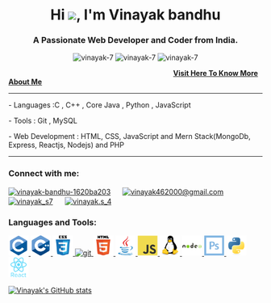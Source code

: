 <h1 align="center">Hi <img src="https://github.com/TheDudeThatCode/TheDudeThatCode/blob/master/Assets/Hi.gif" width="40px">, I'm Vinayak bandhu</h1>
<h3 align="center">A Passionate Web Developer and Coder from India.</h3>

<p align="center"> <img src="https://komarev.com/ghpvc/?username=vinayak-7&label=Profile%20views&color=0e75b6&style=flat" alt="vinayak-7" />&nbsp;<img src="https://img.shields.io/badge/CODING-%3A%3A%20love-red" alt="vinayak-7" />&nbsp;<img src="https://camo.githubusercontent.com/7d880f217d558a5183c9af2332c2517b00a6c4ff0b29297bd6881dd5bf867887/68747470733a2f2f696d672e736869656c64732e696f2f62616467652f726174696e672d2545322539382538352545322539382538352545322539382538352545322539382538352545322539382538362d627269676874677265656e" alt="vinayak-7" /> </p>

&nbsp;&nbsp;&nbsp;&nbsp;&nbsp;&nbsp;&nbsp;&nbsp;&nbsp;&nbsp;&nbsp;&nbsp;&nbsp;&nbsp;&nbsp;&nbsp;&nbsp;&nbsp;&nbsp;&nbsp;&nbsp;&nbsp;&nbsp;&nbsp;&nbsp;&nbsp;&nbsp;&nbsp;&nbsp;&nbsp;&nbsp;&nbsp;&nbsp;&nbsp;&nbsp;&nbsp;&nbsp;&nbsp;&nbsp;&nbsp;&nbsp;&nbsp;&nbsp;&nbsp;&nbsp;&nbsp;&nbsp;&nbsp;&nbsp;&nbsp;&nbsp;&nbsp;&nbsp;&nbsp;&nbsp;&nbsp;&nbsp;&nbsp;&nbsp;&nbsp;&nbsp;&nbsp;&nbsp;&nbsp;&nbsp;&nbsp;&nbsp;&nbsp;&nbsp;&nbsp;&nbsp;&nbsp;&nbsp;&nbsp;&nbsp;&nbsp;&nbsp;&nbsp;&nbsp;&nbsp;&nbsp;&nbsp; **[Visit Here To Know More About Me](https://vinayak-7.github.io/portfolio/)**

<hr>
<div>
<p>- Languages :C , C++ , Core Java , Python , JavaScript</p>
  <p>- Tools : Git , MySQL</p>
  <p>- Web Development : HTML, CSS, JavaScript and Mern Stack(MongoDb, Express, Reactjs, Nodejs) and PHP
</p>

</div>
<hr>
<h3 align="left">Connect with me:</h3>
<p align="left">
<a href="https://www.linkedin.com/in/vinayak-bandhu-1620ba203/" target="_blank"><img align="center" src="https://cdn.jsdelivr.net/npm/simple-icons@3.0.1/icons/linkedin.svg" alt="vinayak-bandhu-1620ba203" height="30" width="40" /></a>&nbsp;&nbsp;&nbsp;&nbsp;&nbsp;
<a href="https://www.facebook.com/profile.php?id=100048984101200" target="_blank"><img align="center" src="https://cdn.jsdelivr.net/npm/simple-icons@3.0.1/icons/facebook.svg" alt="vinayak462000@gmail.com" height="30" width="40" /></a>&nbsp;&nbsp;&nbsp;&nbsp;&nbsp;
<a href="https://twitter.com/vinayak_s7" target="_blank"><img align="center" src="https://cdn.jsdelivr.net/npm/simple-icons@3.0.1/icons/twitter.svg" alt="vinayak_s7" height="30" width="40" /></a>&nbsp;&nbsp;&nbsp;&nbsp;&nbsp;
<a href="https://www.instagram.com/vinayak.s_4/" target="_blank"><img align="center" src="https://cdn.jsdelivr.net/npm/simple-icons@3.0.1/icons/instagram.svg" alt="vinayak.s_4" height="30" width="40" /></a>&nbsp;&nbsp;&nbsp;&nbsp;&nbsp;
</p>

<h3 align="left">Languages and Tools:</h3>
<p align="left"> <a href="https://www.cprogramming.com/" target="_blank"> <img src="https://raw.githubusercontent.com/devicons/devicon/master/icons/c/c-original.svg" alt="c" width="40" height="40"/> </a> <a href="https://www.w3schools.com/cpp/" target="_blank"> <img src="https://raw.githubusercontent.com/devicons/devicon/master/icons/cplusplus/cplusplus-original.svg" alt="cplusplus" width="40" height="40"/> </a> <a href="https://www.w3schools.com/css/" target="_blank"> <img src="https://raw.githubusercontent.com/devicons/devicon/master/icons/css3/css3-original-wordmark.svg" alt="css3" width="40" height="40"/> </a> <a href="https://git-scm.com/" target="_blank"> <img src="https://www.vectorlogo.zone/logos/git-scm/git-scm-icon.svg" alt="git" width="40" height="40"/> </a> <a href="https://www.w3.org/html/" target="_blank"> <img src="https://raw.githubusercontent.com/devicons/devicon/master/icons/html5/html5-original-wordmark.svg" alt="html5" width="40" height="40"/> </a> <a href="https://www.java.com" target="_blank"> <img src="https://raw.githubusercontent.com/devicons/devicon/master/icons/java/java-original.svg" alt="java" width="40" height="40"/> </a> <a href="https://developer.mozilla.org/en-US/docs/Web/JavaScript" target="_blank"> <img src="https://raw.githubusercontent.com/devicons/devicon/master/icons/javascript/javascript-original.svg" alt="javascript" width="40" height="40"/> </a> <a href="https://www.linux.org/" target="_blank"> <img src="https://raw.githubusercontent.com/devicons/devicon/master/icons/linux/linux-original.svg" alt="linux" width="40" height="40"/> </a> <a href="https://nodejs.org" target="_blank"> <img src="https://raw.githubusercontent.com/devicons/devicon/master/icons/nodejs/nodejs-original-wordmark.svg" alt="nodejs" width="40" height="40"/> </a> <a href="https://www.photoshop.com/en" target="_blank"> <img src="https://raw.githubusercontent.com/devicons/devicon/master/icons/photoshop/photoshop-line.svg" alt="photoshop" width="40" height="40"/> </a> <a href="https://www.python.org" target="_blank"> <img src="https://raw.githubusercontent.com/devicons/devicon/master/icons/python/python-original.svg" alt="python" width="40" height="40"/> </a> <a href="https://reactjs.org/" target="_blank"> <img src="https://raw.githubusercontent.com/devicons/devicon/master/icons/react/react-original-wordmark.svg" alt="react" width="40" height="40"/> </a> </p>

[![Vinayak's GitHub stats](https://github-readme-stats.vercel.app/api?username=vinayak-7&show_icons=true&theme=radical)](https://github.com/vinayak-7/github-readme-stats)
